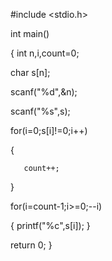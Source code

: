 #include <stdio.h>

int main()

{
   int n,i,count=0;
   
   char s[n];
   
   scanf("%d",&n);
   
   scanf("%s",s);
  
  for(i=0;s[i]!=0;i++)
  
  {
       
       count++;
   }
  
  for(i=count-1;i>=0;--i)
   
   {
       printf("%c",s[i]);
   }
   
   return 0;
}


